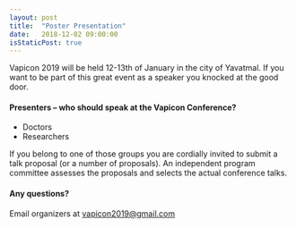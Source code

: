 ```yaml
---
layout: post
title:  "Poster Presentation"
date:   2018-12-02 09:00:00
isStaticPost: true
---
```

Vapicon 2019 will be held 12-13th of January in the city of Yavatmal. If you want to be part of this great event as a speaker you knocked at the good door.

#### Presenters – who should speak at the Vapicon Conference?

* Doctors
* Researchers

If you belong to one of those groups you are cordially invited to submit a talk proposal (or a number of proposals). An independent program committee assesses the proposals and selects the actual conference talks.<br/>

#### Any questions? 
Email organizers at [vapicon2019@gmail.com](mailto:vapicon2019@gmail.com)